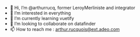 - 👋 Hi, I’m @arthurrucq, former LeroyMerliniste and integrator
- 👀 I’m interested in everything
- 🌱 I’m currently learning vuetify
- 💞️ I’m looking to collaborate on datafinder 
- 📫 How to reach me : arthur.rucquois@ext.adeo.com

